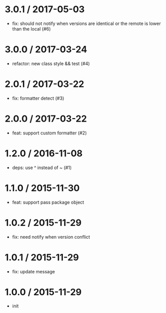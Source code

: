 
3.0.1 / 2017-05-03
==================

  * fix: should not notify when versions are identical or the remote is lower than the local (#6)

3.0.0 / 2017-03-24
==================

  * refactor: new class style && test (#4)

2.0.1 / 2017-03-22
==================

  * fix: formatter detect (#3)

2.0.0 / 2017-03-22
==================

  * feat: support custom formatter (#2)

1.2.0 / 2016-11-08
==================

  * deps: use ^ instead of ~ (#1)

1.1.0 / 2015-11-30
==================

  * feat: support pass package object

1.0.2 / 2015-11-29
==================

  * fix: need notify when version conflict

1.0.1 / 2015-11-29
==================

  * fix: update message

1.0.0 / 2015-11-29
==================

  * init
